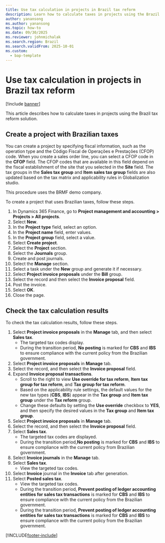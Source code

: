 ```yaml
---
title: Use tax calculation in projects in Brazil tax reform
description: Learn how to calculate taxes in projects using the Brazil tax reform solution
author: yanansong
ms.author: yanansong
ms.topic: how-to
ms.date: 09/30/2025
ms.reviewer: johnmichalak
ms.search.region: Brazil
ms.search.validFrom: 2025-10-01
ms.custom: 
  - bap-template
---
```


# Use tax calculation in projects in Brazil tax reform

[!include [banner](../../includes/banner.md)]

This article describes how to calculate taxes in projects using the Brazil tax reform solution.

## Create a project with Brazilian taxes

You can create a project by specifying fiscal information, such as the operation type and the Código Fiscal de Operações e Prestações (CFOP) code. When you create a sales order line, you can select a CFOP code in the **CFOP** field. The CFOP codes that are available in this field depend on the fiscal establishment of the site that you selected in the **Site** field. The tax groups in the **Sales tax group** and **Item sales tax group** fields are also updated based on the tax matrix and applicability rules in Globalization studio. 

This procedure uses the BRMF demo company.

To create a project that uses Brazilian taxes, follow these steps.

1. In Dynamics 365 Finance, go to **Project management and accounting > Projects > All projects**.
1. Select **New**.
1. In the **Project type** field, select an option.
1. In the **Project name** field, enter values.
1. In the **Project group** field, select a value.
1. Select **Create project**.
1. Select the **Project** section.
1. Select the **Journals** group.
1. Create and post journals.
1. Select the **Manage** section.
1. Select a task under the **New** group and generate it if necessary.
1. Select **Project invoice proposals** under the **Bill** group.
1. Select the record and then select the **Invoice proposal** field.
1. Post the invoice.
1. Select **OK**.
1. Close the page.

## Check the tax calculation results

To check the tax calculation results, follow these steps.

1. Select **Project invoice proposals** in the **Manage** tab, and then select **Sales tax**.
   - The targeted tax codes display. 
   - During the transition period, **No posting** is marked for **CBS** and **IBS** to ensure compliance with the current policy from the Brazilian government.
1. Select **Project invoice proposals** in **Manage** tab.
1. Select the record, and then select the **Invoice proposal** field.
1. Expand **Invoice proposal transactions**.
   - Scroll to the right to view **Use override for tax reform**, **Item tax group for tax reform**, and **Tax group for tax reform**.
   - Based on the applicability rule settings, the default values for the new tax types (**CBS**, **IBS**) appear in the **Tax group** and **Item tax group** under the **Tax reform** group.
   - Change these defaults by setting the **Use override** checkbox to **YES**, and then specify the desired values in the **Tax group** and **Item tax group**.
1. Select **Project invoice proposals** in **Manage** tab.
1. Select the record, and then select the **Invoice proposal** field.
1. Select **Sales tax**.
   - The targeted tax codes are displayed. 
   - During the transition period,**No posting** is marked for **CBS** and **IBS** to ensure compliance with the current policy from Brazilian government.
1. Select **Invoice journals** in the **Manage** tab.
1. Select **Sales tax**.
   - View the targeted tax codes. 
1. Select **Invoice** journal in the **Invoice** tab after generation.
1. Select **Posted sales tax**.
   - View the targeted tax codes.
   - During the transition period, **Prevent posting of ledger accounting entities for sales tax transactions** is marked for **CBS** and **IBS** to ensure compliance with the current policy from the Brazilian government.
   - During the transition period, **Prevent posting of ledger accounting entities for sales tax transactions** is marked for **CBS** and **IBS** to ensure compliance with the current policy from the Brazilian government.
   
[!INCLUDE[footer-include](../../../includes/footer-banner.md)]

